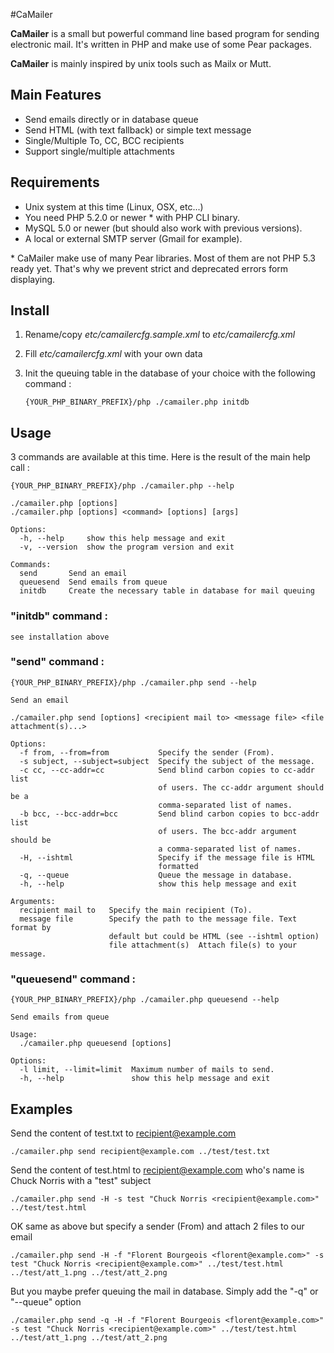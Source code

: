 #CaMailer

__CaMailer__ is a small but powerful command line based program for sending electronic mail. It's written in PHP and make use of some Pear packages. 

__CaMailer__ is mainly inspired by unix tools such as Mailx or Mutt.


## Main Features

-	Send emails directly or in database queue
-	Send HTML (with text fallback) or simple text message
-	Single/Multiple To, CC, BCC recipients
-	Support single/multiple attachments


## Requirements

-	Unix system at this time (Linux, OSX, etc...)
-	You need PHP 5.2.0 or newer \* with PHP CLI binary. 
-	MySQL 5.0 or newer (but should also work with previous versions).
-	A local or external SMTP server (Gmail for example).

\* CaMailer make use of many Pear libraries. Most of them are not PHP 5.3 ready yet. That's why we prevent strict and deprecated errors form displaying.


## Install

1.	Rename/copy _etc/camailercfg.sample.xml_ to _etc/camailercfg.xml_
2.	Fill _etc/camailercfg.xml_ with your own data		
3.	Init the queuing table in the database of your choice with the following command :
		
		{YOUR_PHP_BINARY_PREFIX}/php ./camailer.php initdb

	
## Usage

3 commands are available at this time. Here is the result of the main help call :

	{YOUR_PHP_BINARY_PREFIX}/php ./camailer.php --help
	
	./camailer.php [options]
	./camailer.php [options] <command> [options] [args]
	
	Options:
	  -h, --help     show this help message and exit
	  -v, --version  show the program version and exit
	
	Commands:
	  send       Send an email
	  queuesend  Send emails from queue
	  initdb     Create the necessary table in database for mail queuing
	  
	  
### "initdb" command :

	see installation above
	  

### "send" command :

	{YOUR_PHP_BINARY_PREFIX}/php ./camailer.php send --help

	Send an email

	./camailer.php send [options] <recipient mail to> <message file> <file attachment(s)...>

	Options:
	  -f from, --from=from           Specify the sender (From).
	  -s subject, --subject=subject  Specify the subject of the message.
	  -c cc, --cc-addr=cc            Send blind carbon copies to cc-addr list
	                                 of users. The cc-addr argument should be a
	                                 comma-separated list of names.
	  -b bcc, --bcc-addr=bcc         Send blind carbon copies to bcc-addr list
	                                 of users. The bcc-addr argument should be
	                                 a comma-separated list of names.
	  -H, --ishtml                   Specify if the message file is HTML
	                                 formatted
	  -q, --queue                    Queue the message in database.
	  -h, --help                     show this help message and exit
	
	Arguments:
	  recipient mail to   Specify the main recipient (To).
	  message file        Specify the path to the message file. Text format by
	                      default but could be HTML (see --ishtml option) 
	                      file attachment(s)  Attach file(s) to your message.


### "queuesend" command :

	{YOUR_PHP_BINARY_PREFIX}/php ./camailer.php queuesend --help

	Send emails from queue
	
	Usage:
	  ./camailer.php queuesend [options]
	
	Options:
	  -l limit, --limit=limit  Maximum number of mails to send.
	  -h, --help               show this help message and exit


## Examples

Send the content of test.txt to recipient@example.com

	./camailer.php send recipient@example.com ../test/test.txt
	
Send the content of test.html to recipient@example.com who's name is Chuck Norris with a "test" subject

	./camailer.php send -H -s test "Chuck Norris <recipient@example.com>" ../test/test.html

OK same as above but specify a sender (From) and attach 2 files to our email

	./camailer.php send -H -f "Florent Bourgeois <florent@example.com>" -s test "Chuck Norris <recipient@example.com>" ../test/test.html ../test/att_1.png ../test/att_2.png
	
But you maybe prefer queuing the mail in database. Simply add the "-q" or "--queue" option

	./camailer.php send -q -H -f "Florent Bourgeois <florent@example.com>" -s test "Chuck Norris <recipient@example.com>" ../test/test.html ../test/att_1.png ../test/att_2.png